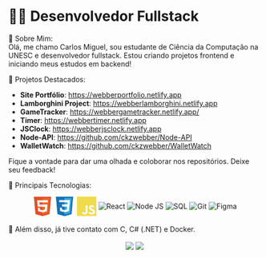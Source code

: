 <h1>👨‍💻 Desenvolvedor Fullstack </h1>

👋 Sobre Mim: <br>
Olá, me chamo Carlos Miguel, sou estudante de Ciência da Computação na UNESC e desenvolvedor fullstack. Estou criando projetos frontend e iniciando meus estudos em backend!

🚀 Projetos Destacados:
- **Site Portfólio**: <a href="https://webberportfolio.netlify.app" target="_blank">https://webberportfolio.netlify.app</a>
- **Lamborghini Project**: <a href="https://webberlamborghini.netlify.app/" target="_blank">https://webberlamborghini.netlify.app</a>
- **GameTracker**: <a href="https://webbergametracker.netlify.app/" target="_blank">https://webbergametracker.netlify.app/</a>
- **Timer**: <a href="https://webbertimer.netlify.app/" target="_blank">https://webbertimer.netlify.app</a>
- **JSClock**: <a href="https://webberjsclock.netlify.app" target="_blank">https://webberjsclock.netlify.app</a>
- **Node-API**: <a href="https://github.com/ckzwebber/Node-API" target="_blank">https://github.com/ckzwebber/Node-API</a>
- **WalletWatch**: <a href="https://github.com/ckzwebber/WalletWatch" target="_blank">https://github.com/ckzwebber/WalletWatch</a>


Fique a vontade para dar uma olhada e coloborar nos repositórios. Deixe seu feedback!

🔧 Principais Tecnologias:
<div align="center" style="display: inline_block">
  <img align="center" alt="HTML" height="40" width="40" src="https://raw.githubusercontent.com/devicons/devicon/master/icons/html5/html5-original.svg">
  <img align="center" alt="CSS" height="40" width="40" src="https://raw.githubusercontent.com/devicons/devicon/master/icons/css3/css3-original.svg">
  <img align="center" alt="JS" height="40" width="40" src="https://raw.githubusercontent.com/devicons/devicon/master/icons/javascript/javascript-plain.svg">
  <img align="center" alt="React" height="40" width="40" src="https://cdn.jsdelivr.net/gh/devicons/devicon@latest/icons/react/react-original.svg" >
  <img align="center" alt="Node JS" height="40" width="40" src="https://cdn.jsdelivr.net/gh/devicons/devicon@latest/icons/nodejs/nodejs-original.svg">
  <img align="center" alt="SQL" height="40" width="40" src="https://cdn.jsdelivr.net/gh/devicons/devicon@latest/icons/azuresqldatabase/azuresqldatabase-original.svg">
  <img align="center" alt="Git" height="40" width="40" src="https://cdn.jsdelivr.net/gh/devicons/devicon@latest/icons/git/git-original.svg">
  <img align="center" alt="Figma" height="40" width="40" src="https://cdn.jsdelivr.net/gh/devicons/devicon@latest/icons/figma/figma-original.svg">   
</div>
<br>
🔧 Além disso, já tive contato com C, C# (.NET) e Docker.
<br><br>
<!-- <div align="center">
  <a href="https://github.com/ckzwebber">
  <img height="150em" src="https://github-readme-stats.vercel.app/api/top-langs/?username=ckzwebber&layout=compact&langs_count=7&theme=radical"/>
    <br>
</div>
<br> -->
<div align="center">
  <a href="https://www.linkedin.com/in/cmiguelwm/" target="_blank"><img src="https://img.shields.io/badge/LinkedIn-0077B5?style=for-the-badge&logo=linkedin&logoColor=white" ></a>
  <a href="https://steamcommunity.com/id/ckzwebber" target="_blank"><img src="https://img.shields.io/badge/Steam-000000?style=for-the-badge&logo=steam&logoColor=white"></a>
</div>
